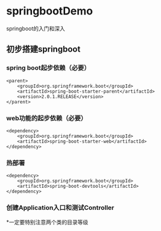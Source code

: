 # springbootDemo
springboot的入门和深入

## 初步搭建springboot
<!-- spring boot起步依赖 -->
  ### spring boot起步依赖（必要）
	<parent>
		<groupId>org.springframework.boot</groupId>
		<artifactId>spring-boot-starter-parent</artifactId>
		<version>2.0.1.RELEASE</version>
	</parent>
<!-- web功能的起步依赖 -->
  ### web功能的起步依赖（必要）
	<dependency>
		<groupId>org.springframework.boot</groupId>
		<artifactId>spring-boot-starter-web</artifactId>
	</dependency>
<!-- 热部署 -->
  ### 热部署
	<dependency>
		<groupId>org.springframework.boot</groupId>
		<artifactId>spring-boot-devtools</artifactId>
	</dependency>
  ### 创建Application入口和测试Controller
  *一定要特别注意两个类的目录等级

